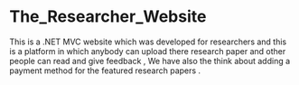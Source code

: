 # The_Researcher_Website
This is a .NET MVC website which was developed for researchers and this is a platform in which anybody can upload there research paper and other people can read and give feedback , We have also the think about adding a payment method for the featured research papers .
